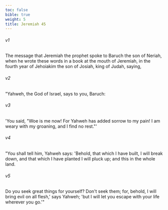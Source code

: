 ```yaml
---
toc: false
bible: true
weight: 5
title: Jeremiah 45
---
```




###### v1 
The message that Jeremiah the prophet spoke to Baruch the son of Neriah, when he wrote these words in a book at the mouth of Jeremiah, in the fourth year of Jehoiakim the son of Josiah, king of Judah, saying, 

###### v2 
"Yahweh, the God of Israel, says to you, Baruch: 

###### v3 
'You said, "Woe is me now! For Yahweh has added sorrow to my pain! I am weary with my groaning, and I find no rest."' 

###### v4 
"You shall tell him, Yahweh says: 'Behold, that which I have built, I will break down, and that which I have planted I will pluck up; and this in the whole land. 

###### v5 
Do you seek great things for yourself? Don't seek them; for, behold, I will bring evil on all flesh,' says Yahweh; 'but I will let you escape with your life wherever you go.'"
